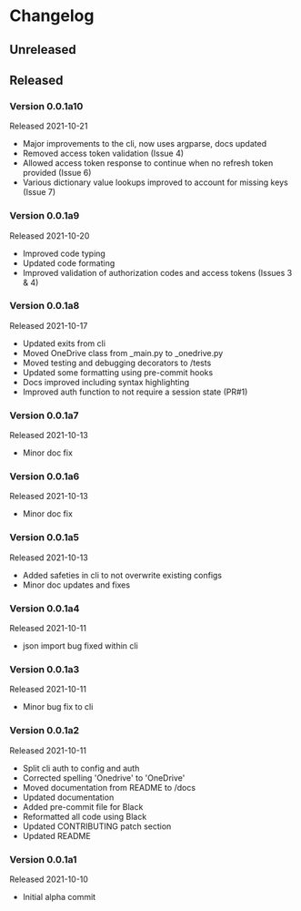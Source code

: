 # Changelog

## Unreleased




## Released

### Version 0.0.1a10

Released 2021-10-21

* Major improvements to the cli, now uses argparse, docs updated
* Removed access token validation (Issue 4)
* Allowed access token response to continue when no refresh token provided (Issue 6)
* Various dictionary value lookups improved to account for missing keys (Issue 7)

### Version 0.0.1a9

Released 2021-10-20

* Improved code typing
* Updated code formating
* Improved validation of authorization codes and access tokens (Issues 3 & 4)

### Version 0.0.1a8

Released 2021-10-17

* Updated exits from cli
* Moved OneDrive class from _main.py to _onedrive.py
* Moved testing and debugging decorators to /tests
* Updated some formatting using pre-commit hooks
* Docs improved including syntax highlighting
* Improved auth function to not require a session state (PR#1)

### Version 0.0.1a7

Released 2021-10-13

* Minor doc fix

### Version 0.0.1a6

Released 2021-10-13

* Minor doc fix

### Version 0.0.1a5

Released 2021-10-13

* Added safeties in cli to not overwrite existing configs
* Minor doc updates and fixes

### Version 0.0.1a4

Released 2021-10-11

* json import bug fixed within cli

### Version 0.0.1a3

Released 2021-10-11

* Minor bug fix to cli

### Version 0.0.1a2

Released 2021-10-11

* Split cli auth to config and auth
* Corrected spelling 'Onedrive' to 'OneDrive'
* Moved documentation from README to /docs
* Updated documentation
* Added pre-commit file for Black
* Reformatted all code using Black
* Updated CONTRIBUTING patch section
* Updated README

### Version 0.0.1a1

Released 2021-10-10

* Initial alpha commit
